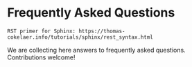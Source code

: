 # Frequently Asked Questions

```{admonition} How to add a new page to the documentation?
RST primer for Sphinx: https://thomas-cokelaer.info/tutorials/sphinx/rest_syntax.html
```

We are collecting here answers to frequently asked questions.
Contributions welcome!
